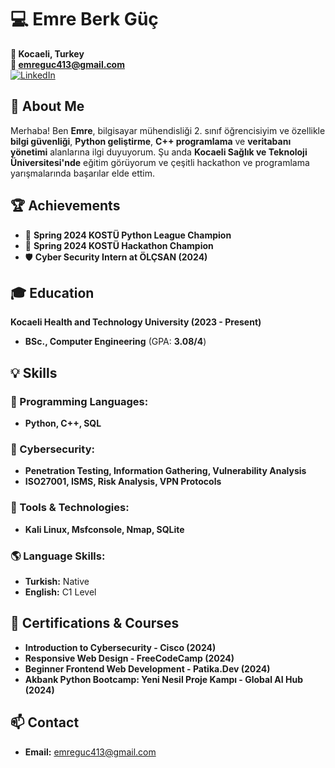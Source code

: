# 💻 Emre Berk Güç

**📍 Kocaeli, Turkey**  
**📧 emreguc413@gmail.com**  
[![LinkedIn](https://img.shields.io/badge/LinkedIn-Emre%20Berk%20Güç-blue?style=flat&logo=linkedin)](https://www.linkedin.com/in/emrebg/)  

## 🚀 About Me

Merhaba! Ben **Emre**, bilgisayar mühendisliği 2. sınıf öğrencisiyim ve özellikle **bilgi güvenliği**, **Python geliştirme**, **C++ programlama** ve **veritabanı yönetimi** alanlarına ilgi duyuyorum. Şu anda **Kocaeli Sağlık ve Teknoloji Üniversitesi'nde** eğitim görüyorum ve çeşitli hackathon ve programlama yarışmalarında başarılar elde ettim.

## 🏆 Achievements
- 🥇 **Spring 2024 KOSTÜ Python League Champion**
- 🥇 **Spring 2024 KOSTÜ Hackathon Champion**
- 🛡️ **Cyber Security Intern at ÖLÇSAN (2024)**

## 🎓 Education
**Kocaeli Health and Technology University (2023 - Present)**  
- **BSc., Computer Engineering** (GPA: **3.08/4**)  

## 💡 Skills
### 🔹 Programming Languages:
- **Python, C++, SQL**  

### 🔹 Cybersecurity:
- **Penetration Testing, Information Gathering, Vulnerability Analysis**  
- **ISO27001, ISMS, Risk Analysis, VPN Protocols**  

### 🔹 Tools & Technologies:
- **Kali Linux, Msfconsole, Nmap, SQLite**  

### 🌎 Language Skills:
- **Turkish:** Native  
- **English:** C1 Level  

## 📜 Certifications & Courses
- **Introduction to Cybersecurity - Cisco (2024)**
- **Responsive Web Design - FreeCodeCamp (2024)**
- **Beginner Frontend Web Development - Patika.Dev (2024)**
- **Akbank Python Bootcamp: Yeni Nesil Proje Kampı - Global AI Hub (2024)**

## 📫 Contact
- **Email:** emreguc413@gmail.com  
